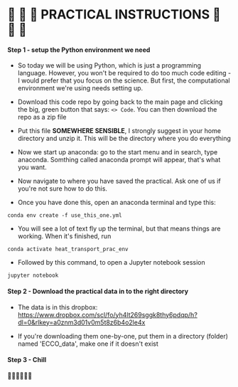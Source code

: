 # 🌊 🌊 🌊 PRACTICAL INSTRUCTIONS 🌊 🌊 🌊

#### Step 1 - setup the Python environment we need

- So today we will be using Python, which is just a programming language. However, you won't 
be required to do too much code editing - I would prefer that you focus on the science. But first, the computational environment we're using needs setting up.

- Download this code repo by going back to the main page and clicking the big, green button that says: `<> Code`. You can then download the repo as a zip file

- Put this file **SOMEWHERE SENSIBLE**, I strongly suggest in your home directory and unzip it. This will be the directory where you do everything

- Now we start up anaconda: go to the start menu and in search, type anaconda. Somthing called anaconda prompt will appear, that's what you want.

- Now navigate to where you have saved the practical. Ask one of us if you're not sure how to do this.

- Once you have done this, open an anaconda terminal and type this:

```
conda env create -f use_this_one.yml
```

- You will see a lot of text fly up the terminal, but that means things are working. When it's finished, run

```
conda activate heat_transport_prac_env
```

- Followed by this command, to open a Jupyter notebook session

```
jupyter notebook
```

#### Step 2 - Download the practical data in to the right directory

- The data is in this dropbox:
https://www.dropbox.com/scl/fo/yh4lt269sggk8thy6pdqp/h?dl=0&rlkey=a0znm3d01v0m5t8z6b4o2le4x

- If you're downloading them one-by-one, put them in a directory (folder) named 'ECCO_data', make one if it doesn't exist

#### Step 3 - Chill 
:palm_tree::palm_tree::cake::beer::palm_tree::palm_tree: